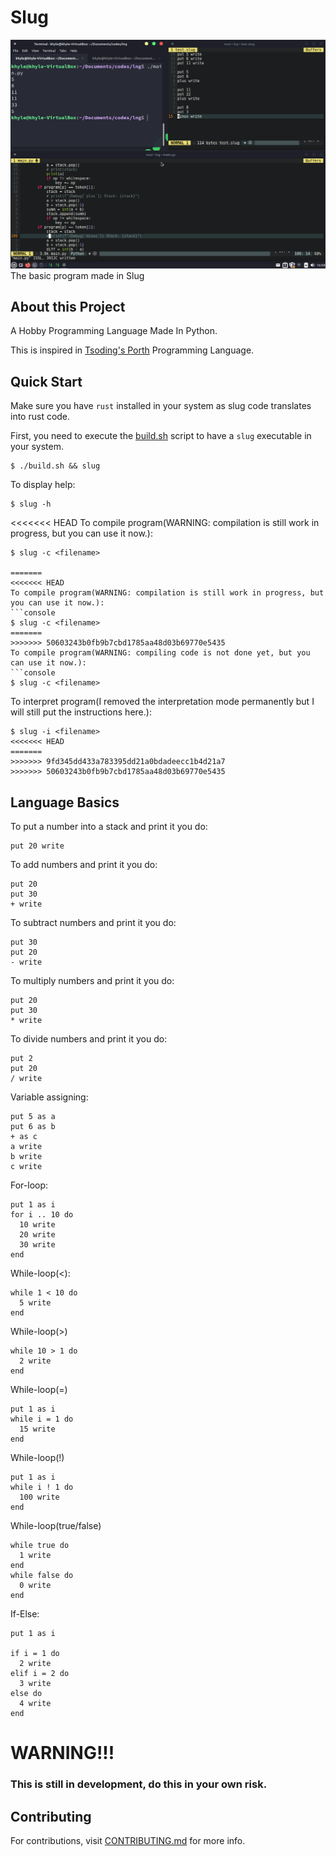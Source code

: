 # Slug

![Screenshot](./slugdev.png)
The basic program made in Slug

## About this Project
A Hobby Programming Language Made In Python.

This is inspired in [Tsoding's Porth](https://gitlab.com/tsoding/porth) Programming Language.

## Quick Start
Make sure you have `rust` installed in your system as slug code translates into rust code.

First, you need to execute the [build.sh](./build.sh) script to have a `slug` executable in your system.
```console
$ ./build.sh && slug
```

To display help:
```console
$ slug -h 
```

<<<<<<< HEAD
To compile program(WARNING: compilation is still work in progress, but you can use it now.):
```console
$ slug -c <filename>

=======
<<<<<<< HEAD
To compile program(WARNING: compilation is still work in progress, but you can use it now.):
```console
$ slug -c <filename>
=======
>>>>>>> 50603243b0fb9b7cbd1785aa48d03b69770e5435
To compile program(WARNING: compiling code is not done yet, but you can use it now.):
```console
$ slug -c <filename>
```

To interpret program(I removed the interpretation mode permanently but I will still put the instructions here.):
```console
$ slug -i <filename>
<<<<<<< HEAD
=======
>>>>>>> 9fd345dd433a783395dd21a0bdadeecc1b4d21a7
>>>>>>> 50603243b0fb9b7cbd1785aa48d03b69770e5435
```

## Language Basics
To put a number into a stack and print it you do:
```
put 20 write
```

To add numbers and print it you do:
```
put 20
put 30
+ write
```

To subtract numbers and print it you do:
```
put 30
put 20
- write
```

To multiply numbers and print it you do:
```
put 20
put 30
* write
```

To divide numbers and print it you do:
```
put 2
put 20
/ write
```

Variable assigning:
```
put 5 as a
put 6 as b
+ as c
a write
b write
c write
```

For-loop:
```
put 1 as i
for i .. 10 do
  10 write
  20 write
  30 write
end
```
While-loop(<):
```
while 1 < 10 do
  5 write
end
```
While-loop(>)
```
while 10 > 1 do
  2 write
end
```
While-loop(=)
```
put 1 as i
while i = 1 do
  15 write
end
```
While-loop(!)
```
put 1 as i
while i ! 1 do
  100 write
end
```
While-loop(true/false)
```
while true do
  1 write
end
while false do
  0 write
end
```
If-Else:
```
put 1 as i

if i = 1 do
  2 write
elif i = 2 do
  3 write
else do
  4 write
end
```
# WARNING!!!
### This is still in development, do this in your own risk.

## Contributing
For contributions, visit [CONTRIBUTING.md](./CONTRIBUTING.md) for more info.
